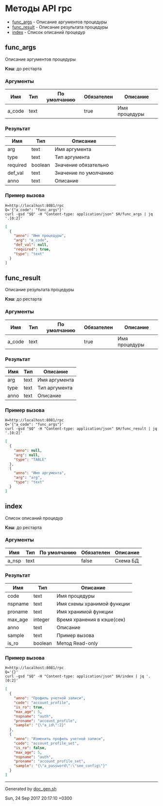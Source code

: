
# Методы API rpc

* [func_args](#func_args) - Описание аргументов процедуры
* [func_result](#func_result) - Описание результата процедуры
* [index](#index) - Список описаний процедур

## func_args

Описание аргументов процедуры

**Кэш**: до рестарта

### Аргументы

Имя | Тип | По умолчанию | Обязателен | Описание
----|-----|--------------|------------|---------
a_code | text | | true | Имя процедуры

### Результат

Имя | Тип | Описание
----|-----|---------
arg | text | Имя аргумента
type | text | Тип аргумента
required | boolean | Значение обязательно
def_val | text | Значение по умолчанию
anno | text | Описание

### Пример вызова

```
H=http://localhost:8081/rpc
Q='{"a_code": "func_args"}'
curl -gsd "$Q" -H "Content-type: application/json" $H/func_args | jq '.[0:2]'
```
```json
[
  {
    "anno": "Имя процедуры",
    "arg": "a_code",
    "def_val": null,
    "required": true,
    "type": "text"
  }
]
```


## func_result

Описание результата процедуры

**Кэш**: до рестарта

### Аргументы

Имя | Тип | По умолчанию | Обязателен | Описание
----|-----|--------------|------------|---------
a_code | text | | true | Имя процедуры

### Результат

Имя | Тип | Описание
----|-----|---------
arg | text | Имя аргумента
type | text | Тип аргумента
anno | text | Описание

### Пример вызова

```
H=http://localhost:8081/rpc
Q='{"a_code": "func_args"}'
curl -gsd "$Q" -H "Content-type: application/json" $H/func_result | jq '.[0:2]'
```
```json
[
  {
    "anno": null,
    "arg": null,
    "type": "TABLE"
  },
  {
    "anno": "Имя аргумента",
    "arg": "arg",
    "type": "text"
  }
]
```


## index

Список описаний процедур

**Кэш**: до рестарта

### Аргументы

Имя | Тип | По умолчанию | Обязателен | Описание
----|-----|--------------|------------|---------
a_nsp | text | | false | Схема БД

### Результат

Имя | Тип | Описание
----|-----|---------
code | text | Имя процедуры
nspname | text | Имя схемы хранимой функции
proname | text | Имя хранимой функции
max_age | integer | Время хранения в кэше(сек)
anno | text | Описание
sample | text | Пример вызова
is_ro | boolean | Метод Read-only

### Пример вызова

```
H=http://localhost:8081/rpc
Q='{}'
curl -gsd "$Q" -H "Content-type: application/json" $H/index | jq '.[0:2]'
```
```json
[
  {
    "anno": "Профиль учетной записи",
    "code": "account_profile",
    "is_ro": true,
    "max_age": 5,
    "nspname": "auth",
    "proname": "account_profile",
    "sample": "{\"a_id\":2}"
  },
  {
    "anno": "Изменить профиль учетной записи",
    "code": "account_profile_set",
    "is_ro": false,
    "max_age": 5,
    "nspname": "auth",
    "proname": "account_profile_set",
    "sample": "{\"a_password\":\"see_config\"}"
  }
]
```


---

Generated by [doc_gen.sh](https://github.com/LeKovr/apitools/blob/master/doc_gen.sh)

Sun, 24 Sep 2017 20:17:10 +0300
